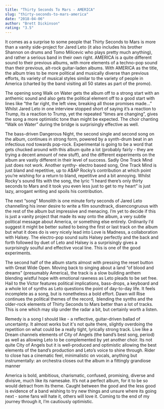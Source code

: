 ```yaml
---
title: "Thirty Seconds To Mars - AMERICA"
slug: "thirty-seconds-to-mars-america"
date: "2018-04-06"
author: "Brett Dickinson"
rating: "3.5"
---
```


It comes as a surprise to some people that Thirty Seconds to Mars is more than a vanity side-project for Jared Leto (it also includes his brother Shannon on drums and Tomo Milicevic who plays pretty much anything), and rather a serious band in their own right. AMERICA is a quite different sound to their previous albums, with more elements of a techno-pop sound than their previous, alt-rock guitar-laden albums. With AMERICA as the title, the album tries to be more political and musically diverse than previous efforts, its variety of musical styles similar to the variety of people in America (charted by the band visiting all 50 states as part of the promo).

The opening song Walk on Water gets the album off to a strong start with an anthemic sound and also gets the political element off to a good start with lines like “the far right, the left view, breaking all those promises made…” Whilst Jared Leto in one interview stopped short of saying it’s a reaction to Trump, its a reaction to Trump, yet the repeated “times are changing”, gives the song a more optimistic tone than might be expected. The choir chanting “Walk on Water” during the bridge is surprisingly effective as well.

The bass-driven Dangerous Night, the second single and second song on the album, continues in strong form, powered by a synth-drum beat in an infectious nod towards pop-rock. Experimental is going to be a word that gets chucked around with this album quite a lot (probably fairly - they are trying a decent amount of new stuff), and the different experiments on the album are vastly different in their level of success. Sadly One Track Mind just does not work. Another synthy- electro based song, One Track Mind is just bland and repetitive, up to A$AP Rocky’s contribution at which point you’re wishing for a return to bland, repetitive and a bit annoying. Whilst Rocky's sound fits with the song, the lyric “I heard there’s only thirty seconds to Mars and it took you even less just to get to my heart” is just lazy, arrogant writing and spoils his contribution.

The next “song” Monolith is one minute forty seconds of Jared Leto channelling his inner desire to write a film soundtrack, disencongruous with the rest of the album but impressive and menacing. I’m yet to decide if this is just a vanity project that made its way onto the album, a very subtle political message about America, or something else entirely. Ordinarily I’d suggest it might be better suited to being the first or last track on the album but what it does do is very nicely lead into Love is Madness, a collaboration with Halsey. The electro-pop sound suits Halsey perfectly and the back and forth followed by duet of Leto and Halsey is a surprisingly gives a surprisingly soulful and effective vocal line. This is one of the good experiments.

The second half of the album starts almost with pressing the reset button with Great Wide Open. Moving back to singing about a land “of blood and dreams” (presumably America), the track is a slow building anthem blending wistful hope with emotional rawness as Leto pleads to be set free. Hail to the Victor features political implications, bass-drops, a keyboard and a whole lot of synths as Leto questions the point of day-to-day life. It feels incomplete as a song, but is nonetheless a bold effort. Dawn will Rise continues the political themes of the record,  blending the synths and the older-rock elements of Thirty Seconds to Mars better than a lot of tracks. This is one which may slip under the radar a bit, but certainly worth a listen.

Remedy is a song I should like - a reflective, guitar-driven ballad of uncertainty. It almost works but it's not quite there, slightly overdoing the repetition on what could be a really tight, lyrically strong track. Live like a Dream channels elements of City of Angels (the band’s best song, period) as well as allowing Leto to be complemented by yet another choir. Its not quite City of Angels but it is well-produced and optimistic allowing the best elements of the band’s production and Leto’s voice to shine through. Rider to close has a cinematic feel, minimalistic on vocals, anything but instrumentally: an orchestra closes out the album in a fittingly grandiose manner

America is bold, ambitious, charismatic, confused, promising, diverse and divisive, much like its namesake. It’s not a perfect album, for it to be so would detract from its theme. Caught between the good and the less good is evidence of a band wishing to try new things and unsure where its going next - some fans will hate it, others will love it. Coming to the end of my journey through it, I’m cautiously optimistic.
